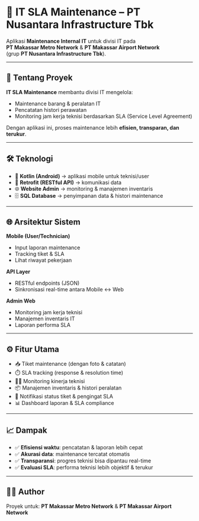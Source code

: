 # 🔧 IT SLA Maintenance – PT Nusantara Infrastructure Tbk

Aplikasi **Maintenance Internal IT** untuk divisi IT pada  
**PT Makassar Metro Network** & **PT Makassar Airport Network**  
(grup **PT Nusantara Infrastructure Tbk**).

---

## 📌 Tentang Proyek
**IT SLA Maintenance** membantu divisi IT mengelola:
- Maintenance barang & peralatan IT
- Pencatatan histori perawatan
- Monitoring jam kerja teknisi berdasarkan SLA (Service Level Agreement)

Dengan aplikasi ini, proses maintenance lebih **efisien, transparan, dan terukur**.

---

## 🛠️ Teknologi
- 📱 **Kotlin (Android)** → aplikasi mobile untuk teknisi/user
- 🔗 **Retrofit (RESTful API)** → komunikasi data
- 🌐 **Website Admin** → monitoring & manajemen inventaris
- 🗄️ **SQL Database** → penyimpanan data & histori maintenance

---

## 🌐 Arsitektur Sistem
**Mobile (User/Technician)**
- Input laporan maintenance
- Tracking tiket & SLA
- Lihat riwayat pekerjaan

**API Layer**
- RESTful endpoints (JSON)
- Sinkronisasi real-time antara Mobile ↔ Web

**Admin Web**
- Monitoring jam kerja teknisi
- Manajemen inventaris IT
- Laporan performa SLA

---

## ⚙️ Fitur Utama
- 📥 Tiket maintenance (dengan foto & catatan)
- ⏱️ SLA tracking (response & resolution time)
- 👨‍🔧 Monitoring kinerja teknisi
- 📦 Manajemen inventaris & histori peralatan
- 🔔 Notifikasi status tiket & pengingat SLA
- 📊 Dashboard laporan & SLA compliance

---

## 📈 Dampak
- ✅ **Efisiensi waktu**: pencatatan & laporan lebih cepat  
- ✅ **Akurasi data**: maintenance tercatat otomatis  
- ✅ **Transparansi**: progres teknisi bisa dipantau real-time  
- ✅ **Evaluasi SLA**: performa teknisi lebih objektif & terukur  

---

## 🙋‍♂️ Author

Proyek untuk: **PT Makassar Metro Network** & **PT Makassar Airport Network**
